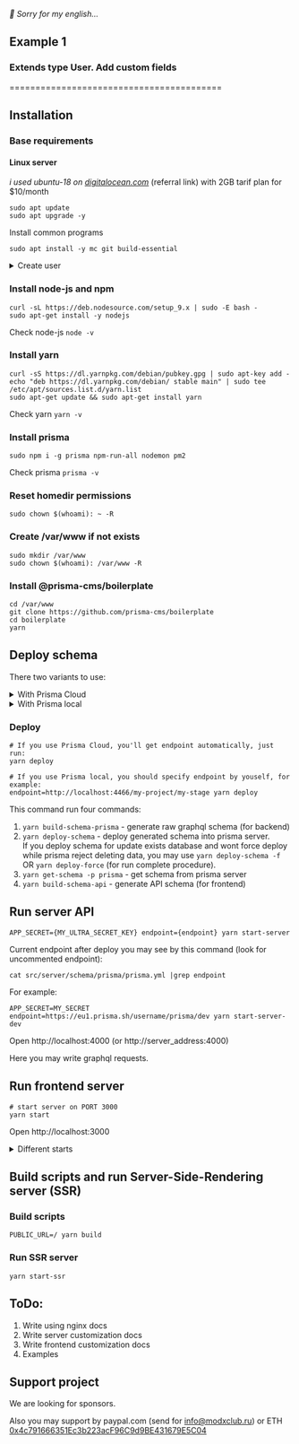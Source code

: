 
*🙌 Sorry for my english...*

## Example 1
### Extends type User. Add custom fields


=========================================

## Installation
 
### Base requirements
#### Linux server 
*i used ubuntu-18 on [digitalocean.com](https://m.do.co/c/b6a1f9d7298e)* (referral link) with 2GB tarif plan for $10/month

```shell
sudo apt update
sudo apt upgrade -y
```

Install common programs
```shell
sudo apt install -y mc git build-essential
```

<details>
  <summary>Create user</summary>

  ```shell
  # Create user (not required if you use another user)
  sudo useradd USERNAME -d /home/USERNAME -G sudo -s /bin/bash
  sudo mkdir /home/USERNAME
  cd /home/USERNAME

  # for bash hightlighting
  wget https://gist.githubusercontent.com/Fi1osof/2f8ea23f5411c5c7a0e0025f04941aee/raw/.bashrc 

  sudo chown USERNAME: /home/USERNAME -R

  # set password
  passwd USERNAME
  ```

</details>


### Install node-js and npm
```shell
curl -sL https://deb.nodesource.com/setup_9.x | sudo -E bash -
sudo apt-get install -y nodejs
```
Check node-js `node -v`


### Install yarn
```shell
curl -sS https://dl.yarnpkg.com/debian/pubkey.gpg | sudo apt-key add -
echo "deb https://dl.yarnpkg.com/debian/ stable main" | sudo tee /etc/apt/sources.list.d/yarn.list
sudo apt-get update && sudo apt-get install yarn
```
Check yarn `yarn -v`


### Install prisma
```shell
sudo npm i -g prisma npm-run-all nodemon pm2
```
Check prisma `prisma -v`

### Reset homedir permissions
```shell
sudo chown $(whoami): ~ -R
```

### Create /var/www if not exists
```shell
sudo mkdir /var/www
sudo chown $(whoami): /var/www -R
```

### Install @prisma-cms/boilerplate
```shell
cd /var/www
git clone https://github.com/prisma-cms/boilerplate
cd boilerplate
yarn
```


## Deploy schema

There two variants to use:
<details>
  <summary>With Prisma Cloud</summary>
 
  Signup on [www.prisma.io/cloud/](https://www.prisma.io/cloud/)



  If you use Prisma Cloud, first you need signin. 
  Note: for authorize required browser able opened from commandline. If you want authorize on server which does not have X and can not run browser, you should install prisma localy on your own computer, run `prisma login` localy, then copy local file ~/.prisma/config.yml on target server. 

  Check you is logged in.
  ```
  prisma account
  ```
  If you loged in success, you can run `yarn deploy`.

</details>

<details>
  <summary>With Prisma local</summary>
 

  ## Install prisma local

  ### Install docker
  ```shell
  sudo apt-get install software-properties-common python-software-properties
  sudo apt-key adv --keyserver hkp://p80.pool.sks-keyservers.net:80 --recv-keys 58118E89F3A912897C070ADBF76221572C52609D
  sudo apt-add-repository 'deb https://apt.dockerproject.org/repo ubuntu-xenial main'
  sudo apt-get update
  sudo apt-get install -y docker-engine
  ```
  Check docker installed
  `docker -v`

  ### Install docker-compose
  ```shell
  sudo curl -L https://github.com/docker/compose/releases/download/1.18.0/docker-compose-`uname -s`-`uname -m` -o /usr/local/bin/docker-compose
  sudo chmod +x /usr/local/bin/docker-compose
  ```
  Check docker-compose `docker-compose -v`

  ### Start prisma docker images
  *Note: before do this, you can edit src/server/schema/prisma/docker-compose.yml for change prisma port and password.*
  ```
  sudo docker-compose -f ./src/server/schema/prisma/docker-compose.yml up -d
  ```

  ### Start PhpMyAdmin (optionaly)
  ```
  sudo docker run -d --link prisma_mysql_1:db --network prisma_default -p 8080:80 phpmyadmin/phpmyadmin
  ```

</details>


### Deploy
```shell
# If you use Prisma Cloud, you'll get endpoint automatically, just run:
yarn deploy

# If you use Prisma local, you should specify endpoint by youself, for example:
endpoint=http://localhost:4466/my-project/my-stage yarn deploy
```
This command run four commands:
1. `yarn build-schema-prisma` - generate raw graphql schema (for backend)
2. `yarn deploy-schema` - deploy generated schema into prisma server. <br />
   If you deploy schema for update exists database and wont force deploy while prisma reject deleting data, you may use `yarn deploy-schema -f` OR `yarn deploy-force` (for run complete procedure).
3. `yarn get-schema -p prisma` - get schema from prisma server
4. `yarn build-schema-api` - generate API schema (for frontend)


## Run server API
```shell
APP_SECRET={MY_ULTRA_SECRET_KEY} endpoint={endpoint} yarn start-server
```
Current endpoint after deploy you may see by this command (look for uncommented endpoint):
```shell
cat src/server/schema/prisma/prisma.yml |grep endpoint
```

For example:
```shell
APP_SECRET=MY_SECRET endpoint=https://eu1.prisma.sh/username/prisma/dev yarn start-server-dev
```

Open http://localhost:4000 (or http://server_address:4000)

Here you may write graphql requests.


## Run frontend server
```shell
# start server on PORT 3000
yarn start

```

Open http://localhost:3000 

<details>
  <summary>Different starts</summary>

  ```shell
  # specify your own port
  PORT=3223 yarn start

  # or run on default web-port (admin permissions required)
  sudo PORT=80 yarn start

  # or run https (admin permissions required, used self-signed certificate)
  sudo HTTPS=true PORT=443 yarn start
  ```

</details>

## Build scripts and run Server-Side-Rendering server (SSR)

### Build scripts
```shell
PUBLIC_URL=/ yarn build
```

### Run SSR server
```shell
yarn start-ssr
```


 
 
## ToDo:
1. Write using nginx docs
2. Write server customization docs
3. Write frontend customization docs
4. Examples

## Support project
We are looking for sponsors.

Also you may support by paypal.com (send for info@modxclub.ru) or ETH [0x4c791666351Ec3b223acF96C9d9BE431679E5C04](https://etherscan.io/address/0x4c791666351Ec3b223acF96C9d9BE431679E5C04)